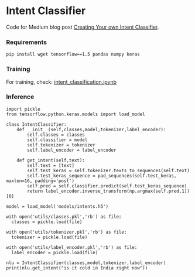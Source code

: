 # Intent Classifier

Code for Medium blog post [Creating Your own Intent Classifier](https://medium.com/analytics-vidhya/creating-your-own-intent-classifier-b86e000a4926).

### Requirements
`pip install wget tensorflow==1.5 pandas numpy keras`

### Training
For training, check: [intent_classification.ipynb](https://github.com/horizons-ml/intent-classifier/blob/main/intent_classification.ipynb)

### Inference
```
import pickle
from tensorflow.python.keras.models import load_model

class IntentClassifier:
    def __init__(self,classes,model,tokenizer,label_encoder):
        self.classes = classes
        self.classifier = model
        self.tokenizer = tokenizer
        self.label_encoder = label_encoder

    def get_intent(self,text):
        self.text = [text]
        self.test_keras = self.tokenizer.texts_to_sequences(self.text)
        self.test_keras_sequence = pad_sequences(self.test_keras, maxlen=16, padding='post')
        self.pred = self.classifier.predict(self.test_keras_sequence)
        return label_encoder.inverse_transform(np.argmax(self.pred,1))[0]
 
model = load_model('models/intents.h5')

with open('utils/classes.pkl','rb') as file:
  classes = pickle.load(file)

with open('utils/tokenizer.pkl','rb') as file:
  tokenizer = pickle.load(file)

with open('utils/label_encoder.pkl','rb') as file:
  label_encoder = pickle.load(file)
  
nlu = IntentClassifier(classes,model,tokenizer,label_encoder)
print(nlu.get_intent("is it cold in India right now"))
```
